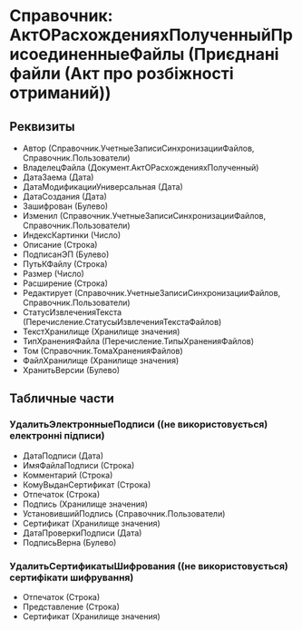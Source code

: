 ﻿# Справочник: АктОРасхожденияхПолученныйПрисоединенныеФайлы (Приєднані файли (Акт про розбіжності отриманий))

## Реквизиты

- Автор (Справочник.УчетныеЗаписиСинхронизацииФайлов, Справочник.Пользователи)
- ВладелецФайла (Документ.АктОРасхожденияхПолученный)
- ДатаЗаема (Дата)
- ДатаМодификацииУниверсальная (Дата)
- ДатаСоздания (Дата)
- Зашифрован (Булево)
- Изменил (Справочник.УчетныеЗаписиСинхронизацииФайлов, Справочник.Пользователи)
- ИндексКартинки (Число)
- Описание (Строка)
- ПодписанЭП (Булево)
- ПутьКФайлу (Строка)
- Размер (Число)
- Расширение (Строка)
- Редактирует (Справочник.УчетныеЗаписиСинхронизацииФайлов, Справочник.Пользователи)
- СтатусИзвлеченияТекста (Перечисление.СтатусыИзвлеченияТекстаФайлов)
- ТекстХранилище (Хранилище значения)
- ТипХраненияФайла (Перечисление.ТипыХраненияФайлов)
- Том (Справочник.ТомаХраненияФайлов)
- ФайлХранилище (Хранилище значения)
- ХранитьВерсии (Булево)

## Табличные части

### УдалитьЭлектронныеПодписи ((не використовується) електронні підписи)

- ДатаПодписи (Дата)
- ИмяФайлаПодписи (Строка)
- Комментарий (Строка)
- КомуВыданСертификат (Строка)
- Отпечаток (Строка)
- Подпись (Хранилище значения)
- УстановившийПодпись (Справочник.Пользователи)
- Сертификат (Хранилище значения)
- ДатаПроверкиПодписи (Дата)
- ПодписьВерна (Булево)

### УдалитьСертификатыШифрования ((не використовується) сертифікати шифрування)

- Отпечаток (Строка)
- Представление (Строка)
- Сертификат (Хранилище значения)

